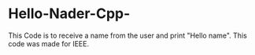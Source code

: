 # Hello-Nader-Cpp-
This Code is to receive a name from the user and print "Hello name". This code was made for IEEE.
